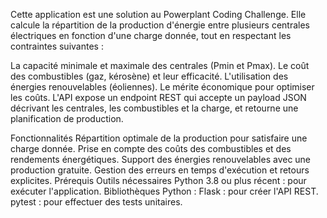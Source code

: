 Cette application est une solution au Powerplant Coding Challenge. Elle calcule la répartition de la production d'énergie entre plusieurs centrales électriques en fonction d'une charge donnée, tout en respectant les contraintes suivantes :

La capacité minimale et maximale des centrales (Pmin et Pmax).
Le coût des combustibles (gaz, kérosène) et leur efficacité.
L'utilisation des énergies renouvelables (éoliennes).
Le mérite économique pour optimiser les coûts.
L'API expose un endpoint REST qui accepte un payload JSON décrivant les centrales, les combustibles et la charge, et retourne une planification de production.

Fonctionnalités
Répartition optimale de la production pour satisfaire une charge donnée.
Prise en compte des coûts des combustibles et des rendements énergétiques.
Support des énergies renouvelables avec une production gratuite.
Gestion des erreurs en temps d'exécution et retours explicites.
Prérequis
Outils nécessaires
Python 3.8 ou plus récent : pour exécuter l'application.
Bibliothèques Python :
Flask : pour créer l'API REST.
pytest : pour effectuer des tests unitaires.
